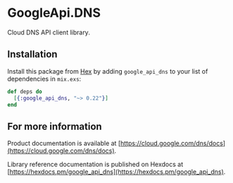 # GoogleApi.DNS

Cloud DNS API client library.



## Installation

Install this package from [Hex](https://hex.pm) by adding
`google_api_dns` to your list of dependencies in `mix.exs`:

```elixir
def deps do
  [{:google_api_dns, "~> 0.22"}]
end
```

## For more information

Product documentation is available at [https://cloud.google.com/dns/docs](https://cloud.google.com/dns/docs).

Library reference documentation is published on Hexdocs at
[https://hexdocs.pm/google_api_dns](https://hexdocs.pm/google_api_dns).
